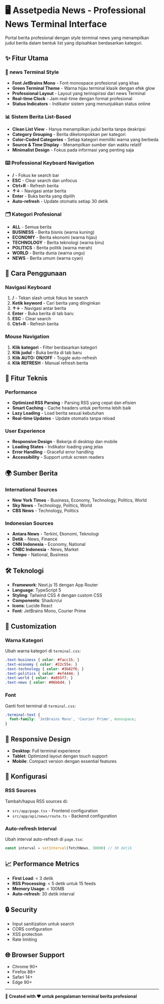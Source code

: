 # 🖥️ Assetpedia News - Professional News Terminal Interface

Portal berita profesional dengan style terminal news  yang menampilkan judul berita dalam bentuk list yang dipisahkan berdasarkan kategori.

## ✨ Fitur Utama

### 🎨 **news  Terminal Style**
- **Font JetBrains Mono** - Font monospace profesional yang khas
- **Green Terminal Theme** - Warna hijau terminal klasik dengan efek glow
- **Professional Layout** - Layout yang terinspirasi dari news  Terminal
- **Real-time Clock** - Jam real-time dengan format profesional
- **Status Indicators** - Indikator sistem yang menunjukkan status online

### 📊 **Sistem Berita List-Based**
- **Clean List View** - Hanya menampilkan judul berita tanpa deskripsi
- **Category Grouping** - Berita dikelompokkan per kategori
- **Color-Coded Categories** - Setiap kategori memiliki warna yang berbeda
- **Source & Time Display** - Menampilkan sumber dan waktu relatif
- **Minimalist Design** - Fokus pada informasi yang penting saja

### ⌨️ **Professional Keyboard Navigation**
- **/** - Fokus ke search bar
- **ESC** - Clear search dan unfocus
- **Ctrl+R** - Refresh berita
- **↑↓** - Navigasi antar berita
- **Enter** - Buka berita yang dipilih
- **Auto-refresh** - Update otomatis setiap 30 detik

### 🗂️ **Kategori Profesional**
- **ALL** - Semua berita
- **BUSINESS** - Berita bisnis (warna kuning)
- **ECONOMY** - Berita ekonomi (warna hijau)
- **TECHNOLOGY** - Berita teknologi (warna biru)
- **POLITICS** - Berita politik (warna merah)
- **WORLD** - Berita dunia (warna ungu)
- **NEWS** - Berita umum (warna cyan)

## 🚀 Cara Penggunaan

### **Navigasi Keyboard**
1. **/** - Tekan slash untuk fokus ke search
2. **Ketik keyword** - Cari berita yang diinginkan
3. **↑↓** - Navigasi antar berita
4. **Enter** - Buka berita di tab baru
5. **ESC** - Clear search
6. **Ctrl+R** - Refresh berita

### **Mouse Navigation**
1. **Klik kategori** - Filter berdasarkan kategori
2. **Klik judul** - Buka berita di tab baru
3. **Klik AUTO: ON/OFF** - Toggle auto-refresh
4. **Klik REFRESH** - Manual refresh berita

## 🎯 Fitur Teknis

### **Performance**
- **Optimized RSS Parsing** - Parsing RSS yang cepat dan efisien
- **Smart Caching** - Cache headers untuk performa lebih baik
- **Lazy Loading** - Load berita sesuai kebutuhan
- **Real-time Updates** - Update otomatis tanpa reload

### **User Experience**
- **Responsive Design** - Bekerja di desktop dan mobile
- **Loading States** - Indikator loading yang jelas
- **Error Handling** - Graceful error handling
- **Accessibility** - Support untuk screen readers

## 🌍 Sumber Berita

### **International Sources**
- **New York Times** - Business, Economy, Technology, Politics, World
- **Sky News** - Technology, Politics, World
- **CBS News** - Technology, Politics

### **Indonesian Sources**
- **Antara News** - Terkini, Ekonomi, Teknologi
- **Detik** - News, Finance
- **CNN Indonesia** - Economy, National
- **CNBC Indonesia** - News, Market
- **Tempo** - National, Business

## 🛠️ Teknologi

- **Framework**: Next.js 15 dengan App Router
- **Language**: TypeScript 5
- **Styling**: Tailwind CSS 4 dengan custom CSS
- **Components**: Shadcn/ui
- **Icons**: Lucide React
- **Font**: JetBrains Mono, Courier Prime

## 🎨 Customization

### **Warna Kategori**
Ubah warna kategori di `terminal.css`:
```css
.text-business { color: #facc15; }
.text-economy { color: #22c55e; }
.text-technology { color: #3b82f6; }
.text-politics { color: #ef4444; }
.text-world { color: #a855f7; }
.text-news { color: #06b6d4; }
```

### **Font**
Ganti font terminal di `terminal.css`:
```css
.terminal-text {
  font-family: 'JetBrains Mono', 'Courier Prime', monospace;
}
```

## 📱 Responsive Design

- **Desktop**: Full terminal experience
- **Tablet**: Optimized layout dengan touch support
- **Mobile**: Compact version dengan essential features

## 🔧 Konfigurasi

### **RSS Sources**
Tambah/hapus RSS sources di:
- `src/app/page.tsx` - Frontend configuration
- `src/app/api/news/route.ts` - Backend configuration

### **Auto-refresh Interval**
Ubah interval auto-refresh di `page.tsx`:
```javascript
const interval = setInterval(fetchNews, 30000) // 30 detik
```

## 📈 Performance Metrics

- **First Load**: < 3 detik
- **RSS Processing**: < 5 detik untuk 15 feeds
- **Memory Usage**: < 100MB
- **Auto-refresh**: 30 detik interval

## 🔒 Security

- Input sanitization untuk search
- CORS configuration
- XSS protection
- Rate limiting

## 🌐 Browser Support

- Chrome 90+
- Firefox 88+
- Safari 14+
- Edge 90+

---

**🚀 Created with ❤️ untuk pengalaman terminal berita profesional**
